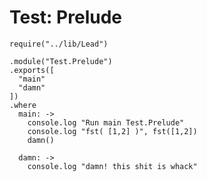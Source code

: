 # Test: Prelude

    require("../lib/Lead")
    
    .module("Test.Prelude")
    .exports([
      "main"
      "damn"
    ])
    .where
      main: ->
        console.log "Run main Test.Prelude"
        console.log "fst( [1,2] )", fst([1,2])
        damn()
      
      damn: ->
        console.log "damn! this shit is whack"
